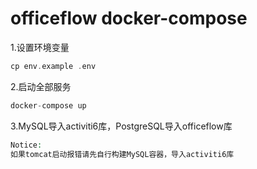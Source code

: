# officeflow docker-compose
1.设置环境变量
```php
cp env.example .env
```

2.启动全部服务
```php
docker-compose up
```
3.MySQL导入activiti6库，PostgreSQL导入officeflow库

```php
Notice:
如果tomcat启动报错请先自行构建MySQL容器，导入activiti6库
```



